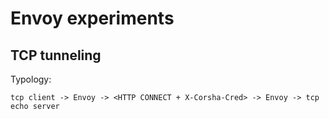# Envoy experiments

## TCP tunneling

Typology:

``` 
tcp client -> Envoy -> <HTTP CONNECT + X-Corsha-Cred> -> Envoy -> tcp echo server
```
